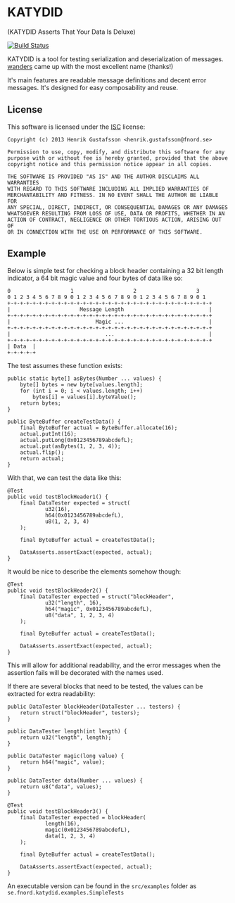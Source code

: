 KATYDID
=======

(KATYDID Asserts That Your Data Is Deluxe)

[![Build Status](https://travis-ci.org/gsson/katydid.svg?branch=master)](https://travis-ci.org/gsson/katydid)

KATYDID is a tool for testing serialization and deserialization of messages. [wanders](https://github.com/wanders) came up with the most excellent name (thanks!)

It's main features are readable message definitions and decent error messages. It's designed for easy composability and reuse.

License
-------

This software is licensed under the [ISC](http://opensource.org/licenses/ISC) license:

    Copyright (c) 2013 Henrik Gustafsson <henrik.gustafsson@fnord.se>

    Permission to use, copy, modify, and distribute this software for any
    purpose with or without fee is hereby granted, provided that the above
    copyright notice and this permission notice appear in all copies.

    THE SOFTWARE IS PROVIDED "AS IS" AND THE AUTHOR DISCLAIMS ALL WARRANTIES
    WITH REGARD TO THIS SOFTWARE INCLUDING ALL IMPLIED WARRANTIES OF
    MERCHANTABILITY AND FITNESS. IN NO EVENT SHALL THE AUTHOR BE LIABLE FOR
    ANY SPECIAL, DIRECT, INDIRECT, OR CONSEQUENTIAL DAMAGES OR ANY DAMAGES
    WHATSOEVER RESULTING FROM LOSS OF USE, DATA OR PROFITS, WHETHER IN AN
    ACTION OF CONTRACT, NEGLIGENCE OR OTHER TORTIOUS ACTION, ARISING OUT OF
    OR IN CONNECTION WITH THE USE OR PERFORMANCE OF THIS SOFTWARE.


Example
-------

Below is simple test for checking a block header containing a 32 bit length indicator, a 64 bit magic value and four bytes of data like so:

    0                   1                   2                   3
    0 1 2 3 4 5 6 7 8 9 0 1 2 3 4 5 6 7 8 9 0 1 2 3 4 5 6 7 8 9 0 1
    +-+-+-+-+-+-+-+-+-+-+-+-+-+-+-+-+-+-+-+-+-+-+-+-+-+-+-+-+-+-+-+-+
    |                      Message Length                           |
    +-+-+-+-+-+-+-+-+-+-+-+-+-+-+-+-+-+-+-+-+-+-+-+-+-+-+-+-+-+-+-+-+
    |                           Magic ...                           |
    +-+-+-+-+-+-+-+-+-+-+-+-+-+-+-+-+-+-+-+-+-+-+-+-+-+-+-+-+-+-+-+-+
    |                              ...                              |
    +-+-+-+-+-+-+-+-+-+-+-+-+-+-+-+-+-+-+-+-+-+-+-+-+-+-+-+-+-+-+-+-+
    | Data  |
    +-+-+-+-+

The test assumes these function exists:

    public static byte[] asBytes(Number ... values) {
        byte[] bytes = new byte[values.length];
        for (int i = 0; i < values.length; i++)
            bytes[i] = values[i].byteValue();
        return bytes;
    }

	public ByteBuffer createTestData() {
		final ByteBuffer actual = ByteBuffer.allocate(16);
		actual.putInt(16);
		actual.putLong(0x0123456789abcdefL);
		actual.put(asBytes(1, 2, 3, 4));
		actual.flip();
		return actual;
	}

With that, we can test the data like this:

    @Test
    public void testBlockHeader1() {
        final DataTester expected = struct(
                u32(16),
                h64(0x0123456789abcdefL),
                u8(1, 2, 3, 4)
        );

        final ByteBuffer actual = createTestData();

        DataAsserts.assertExact(expected, actual);
    }

It would be nice to describe the elements somehow though:

    @Test
    public void testBlockHeader2() {
        final DataTester expected = struct("blockHeader",
                u32("length", 16),
                h64("magic", 0x0123456789abcdefL),
                u8("data", 1, 2, 3, 4)
        );

        final ByteBuffer actual = createTestData();

        DataAsserts.assertExact(expected, actual);
    }

This will allow for additional readability, and the error messages when the assertion fails will be decorated with the names used.

If there are several blocks that need to be tested, the values can be extracted for extra readability:

    public DataTester blockHeader(DataTester ... testers) {
        return struct("blockHeader", testers);
    }

	public DataTester length(int length) {
		return u32("length", length);
	}

    public DataTester magic(long value) {
        return h64("magic", value);
    }

	public DataTester data(Number ... values) {
		return u8("data", values);
	}

    @Test
    public void testBlockHeader3() {
        final DataTester expected = blockHeader(
                length(16),
                magic(0x0123456789abcdefL),
                data(1, 2, 3, 4)
        );

        final ByteBuffer actual = createTestData();

        DataAsserts.assertExact(expected, actual);
    }

An executable version can be found in the `src/examples` folder as `se.fnord.katydid.examples.SimpleTests`
